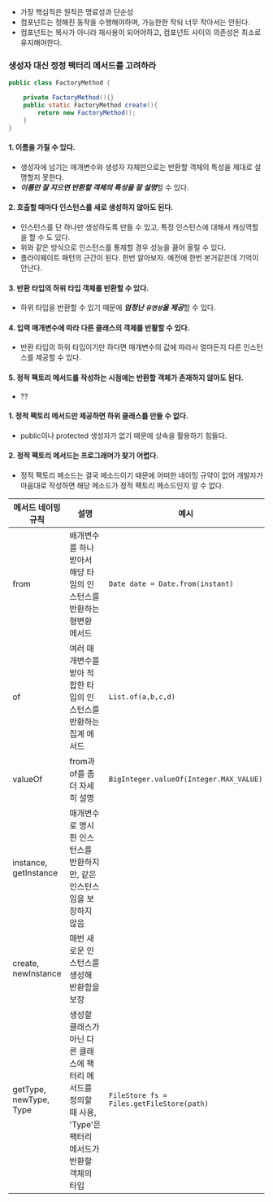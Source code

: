 
- 가장 핵심적은 원칙은 명료성과 단순성
- 컴포넌트는 정해진 동작을 수행해야하며, 가능한한 작되 너무 작아서는 안된다.
- 컴포넌트는 복사가 아니라 재사용이 되어야하고, 컴포넌트 사이의 의존성은 최소로 유지해야한다.


### 생성자 대신 정정 팩터리 메서드를 고려하라
```java
public class FactoryMethod {

    private FactoryMethod(){}
    public static FactoryMethod create(){
        return new FactoryMethod();
    }
}
```

#### 1. 이름을 가질 수 있다.
- 생성자에 넘기는 매개변수와 생성자 자체만으로는 반환할 객체의 특성을 제대로 설명할지 못한다.
- ***이름만 잘 지으면 반환할 객체의 특성을 잘 설명***할 수 있다.
#### 2. 호출할 때마다 인스턴스를 새로 생성하지 않아도 된다.
- 인스턴스를 단 하나만 생성하도록 만들 수 있고, 특정 인스턴스에 대해서 캐싱역할을 할 수 도 있다.
- 위와 같은 방식으로 인스턴스를 통제할 경우 성능을 끓어 올릴 수 있다.
- 플라이웨이트 패턴의 근간이 된다. 한번 알아보자. 예전에 한번 본거같은데 기억이 안난다.
#### 3. 반환 타입의 하위 타입 객체를 반환할 수 있다.
- 하위 타입을 반환할 수 있기 때문에 ***엄청난 `유연성`을 제공***할 수 있다.
#### 4. 입력 매개변수에 따라 다른 클래스의 객체를 반활할 수 있다.
- 반환 타입의 하위 타입이기만 하다면 매개변수의 값에 따라서 얼마든지 다른 인스턴스를 제공할 수 있다.
#### 5. 정적 팩토리 메서드를 작성하는 시점에는 반환할 객체가 존재하지 않아도 된다.
- ??

#### 1. 정적 팩토리 메서드만 제공하면 하위 클래스를 만들 수 없다.
- public이나 protected 생성자가 없기 때문에 상속을 활용하기 힘들다.

#### 2. 정적 팩토리 메서드는 프로그래머가 찾기 어렵다.
- 정적 팩토리 메소드는 결국 메소드이기 때문에 어떠한 네이밍 규약이 없어 개발자가 마음대로 작성하면 해당 메소드가 정적 팩토리 메소드인지 알 수 없다.
  
|메서드 네이밍 규칙|설명|예시|
|---|---|---|
|from|배개변수를 하나 받아서 해당 타임의 인스턴스를 반환하는 형변환 메서드|`Date date = Date.from(instant)`|
|of|여러 매개변수를 받아 적합한 타입의 인스턴스를 반환하는 집계 메서드|`List.of(a,b,c,d)`|
|valueOf|from과 of를 좀 더 자세히 설명|`BigInteger.valueOf(Integer.MAX_VALUE)`|
|instance, getInstance|매개변수로 명시한 인스턴스를 반환하지만, 같은 인스턴스임을 보장하지 않음||
|create, newInstance|매번 새로운 인스턴스를 생성해 반환함을 보장||
|getType, newType, Type|생성할 클래스가 아닌 다른 클래스에 팩터리 메서드를 정의할 때 사용, 'Type'은 팩터리 메서드가 반환할 객체의 타입|`FileStore fs = Files.getFileStore(path)`|

